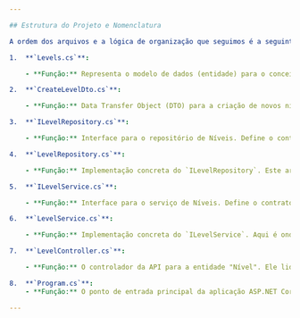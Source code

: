 ```yaml
---

## Estrutura do Projeto e Nomenclatura

A ordem dos arquivos e a lógica de organização que seguimos é a seguinte:

1.  **`Levels.cs`**:

    - **Função:** Representa o modelo de dados (entidade) para o conceito de "Níveis" no aplicativo. Este arquivo define as propriedades de um nível, como ID, nome, pontos de experiência necessários, etc. É a representação do objeto no sistema.

2.  **`CreateLevelDto.cs`**:

    - **Função:** Data Transfer Object (DTO) para a criação de novos níveis. Este DTO define os dados esperados ao criar um novo nível, geralmente contendo apenas as propriedades necessárias para a entrada de dados (e.g., sem o ID, que é gerado pelo sistema). Ajuda a desacoplar a camada de entrada de dados da entidade principal.

3.  **`ILevelRepository.cs`**:

    - **Função:** Interface para o repositório de Níveis. Define o contrato para operações de acesso a dados relacionadas a níveis (CRUD - Create, Read, Update, Delete). Ao usar uma interface, garantimos que qualquer implementação concreta do repositório siga este contrato, promovendo a inversão de dependência e facilitando testes e trocas de tecnologia de banco de dados.

4.  **`LevelRepository.cs`**:

    - **Função:** Implementação concreta do `ILevelRepository`. Este arquivo contém a lógica real de interação com o banco de dados (ou outra fonte de dados) para persistir e recuperar informações sobre os níveis. É onde você encontrará as chamadas para Entity Framework Core, Dapper ou qualquer outra tecnologia ORM/acesso a dados.

5.  **`ILevelService.cs`**:

    - **Função:** Interface para o serviço de Níveis. Define o contrato para as regras de negócio e operações de alto nível relacionadas aos níveis. Geralmente, os serviços orquestram chamadas aos repositórios e implementam a lógica de negócio que não pertence diretamente aos controladores ou aos repositórios.

6.  **`LevelService.cs`**:

    - **Função:** Implementação concreta do `ILevelService`. Aqui é onde as regras de negócio para os níveis são aplicadas. Por exemplo, calcular XP para subir de nível, verificar conquistas de nível, etc. Este serviço depende do `ILevelRepository` para acessar os dados.

7.  **`LevelController.cs`**:

    - **Função:** O controlador da API para a entidade "Nível". Ele lida com as requisições HTTP (GET, POST, PUT, DELETE) relacionadas aos níveis, orquestra as chamadas para o `ILevelService` para executar a lógica de negócio e retorna as respostas HTTP apropriadas para o cliente. É o ponto de entrada para as operações RESTful dos níveis.

8.  **`Program.cs`**:
    - **Função:** O ponto de entrada principal da aplicação ASP.NET Core. Este arquivo é responsável por configurar o host da aplicação, registrar serviços no contêiner de Injeção de Dependência (DI), configurar o pipeline de middleware (como roteamento, autenticação, autorização, Swagger) e iniciar a aplicação. É onde a "mágica" de inicialização acontece.

---
```

